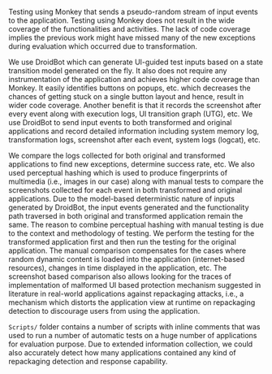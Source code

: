 Testing using Monkey that sends a pseudo-random stream of input events to the application. Testing using Monkey does not result in the wide coverage of the functionalities and activities. The lack of code coverage implies the previous work might have missed many of the new exceptions during evaluation which occurred due to transformation.

We use DroidBot which can generate UI-guided test inputs based on a state transition model generated on the fly. It also does not require any instrumentation of the application and achieves higher code coverage than Monkey. It easily identifies buttons on popups, etc. which decreases the chances of getting stuck on a single button layout and hence, result in wider code coverage. Another benefit is that it records the screenshot after every event along with execution logs, UI transition graph (UTG), etc. We use DroidBot to send input events to both transformed and original applications and record detailed information including system memory log, transformation logs, screenshot after each event, system logs (logcat), etc. 

We compare the logs collected for both original and transformed applications to find new exceptions, determine success rate, etc.  We also used perceptual hashing which is used to produce fingerprints of multimedia (i.e., images in our case) along with manual tests to compare the screenshots collected for each event in both transformed and original applications. Due to the model-based deterministic nature of inputs generated by DroidBot, the input events generated and the functionality path traversed in both original and transformed application remain the same. The reason to combine perceptual hashing with manual testing is due to the context and methodology of testing. We perform the testing for the transformed application first and then run the testing for the original application. The manual comparison compensates for the cases where random dynamic content is loaded into the application (internet-based resources), changes in time displayed in the application, etc. The screenshot based comparison also allows looking for the traces of implementation of malformed UI based protection mechanism suggested in literature in real-world applications against repackaging attacks, i.e., a mechanism which distorts the application view at runtime on repackaging detection to discourage users from using the application.


`Scripts/` folder contains a number of scripts with inline comments that was used to run a number of automatic tests on a huge number of applications for evaluation purpose. Due to extended information collection, we could also accurately detect how many applications contained any kind of repackaging detection and response capability. 
